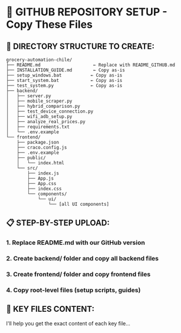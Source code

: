 # 🚀 GITHUB REPOSITORY SETUP - Copy These Files

## 📁 DIRECTORY STRUCTURE TO CREATE:
```
grocery-automation-chile/
├── README.md                    ← Replace with README_GITHUB.md
├── INSTALLATION_GUIDE.md        ← Copy as-is
├── setup_windows.bat           ← Copy as-is  
├── start_system.bat            ← Copy as-is
├── test_system.py              ← Copy as-is
├── backend/
│   ├── server.py
│   ├── mobile_scraper.py
│   ├── hybrid_comparison.py
│   ├── test_device_connection.py
│   ├── wifi_adb_setup.py
│   ├── analyze_real_prices.py
│   ├── requirements.txt
│   └── .env.example
└── frontend/
    ├── package.json
    ├── craco.config.js
    ├── .env.example
    ├── public/
    │   └── index.html
    └── src/
        ├── index.js
        ├── App.js
        ├── App.css
        ├── index.css
        └── components/
            └── ui/
                └── [all UI components]
```

## 📋 STEP-BY-STEP UPLOAD:

### 1. Replace README.md with our GitHub version
### 2. Create backend/ folder and copy all backend files
### 3. Create frontend/ folder and copy frontend files  
### 4. Copy root-level files (setup scripts, guides)

## 🔧 KEY FILES CONTENT:

I'll help you get the exact content of each key file...